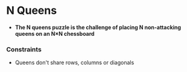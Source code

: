 # N Queens

* **The N queens puzzle is the challenge of placing N non-attacking queens on an N×N chessboard**

### Constraints
* Queens don't share rows, columns or diagonals
